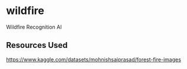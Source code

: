 # wildfire
Wildfire Recognition AI

## Resources Used
https://www.kaggle.com/datasets/mohnishsaiprasad/forest-fire-images
